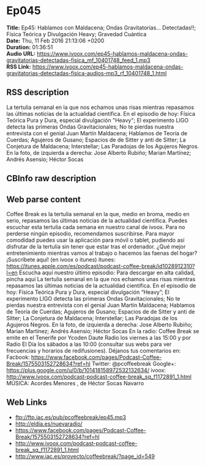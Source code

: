 # Ep045  
**Title:** Ep45: Hablamos con Maldacena; Ondas Gravitatorias... Detectadas!!; Física Teórica y Divulgación Heavy; Gravedad Cuántica  
**Date:** Thu, 11 Feb 2016 21:13:06 +0200  
**Duration:** 01:36:51  
**Audio URL:** https://www.ivoox.com/ep45-hablamos-maldacena-ondas-gravitatorias-detectadas-fisica_mf_10401748_feed_1.mp3  
**RSS Link:** https://www.ivoox.com/ep45-hablamos-maldacena-ondas-gravitatorias-detectadas-fisica-audios-mp3_rf_10401748_1.html  

## RSS description
La tertulia semanal en la que nos echamos unas risas mientras repasamos las últimas noticias de la actualidad científica. En el episodio de hoy: Física Teórica Pura y Dura, especial divulgación "Heavy"; El experimento LIGO detecta las primeras Ondas Gravitacionales; No te pierdas nuestra entrevista con el genial Juan Martín Maldacena; Hablamos de Teoría de Cuerdas; Agujeros de Gusano; Espacios de de Sitter y anti de Sitter; La Conjetura de Maldacena; Interstellar; Las Paradojas de los Agujeros Negros. En la foto, de izquierda a derecha: Jose Alberto Rubiño; Marian Martínez; Andrés Asensio; Héctor Socas

## CBInfo raw description


## Web parse content
Coffee Break es la tertulia semanal en la que, medio en broma, medio en serio, repasamos las últimas noticias de la actualidad científica. Puedes escuchar esta tertulia cada semana en nuestro canal de ivoox. Para no perderse ningún episodio, recomendamos suscribirse. Para mayor comodidad puedes usar la aplicación para móvil o tablet, pudiendo así disfrutar de la tertulia sin tener que estar tras el ordenador. ¿Qué mejor entretenimiento mientras vamos al trabajo o hacemos las faenas del hogar? ¡Suscríbete aquí! (en ivoox o itunes) itunes: https://itunes.apple.com/es/podcast/podcast-coffee-break/id1028912310?l=en Escucha aquí nuestro último episodio: Para descargar en alta calidad, pincha aquí La tertulia semanal en la que nos echamos unas risas mientras repasamos las últimas noticias de la actualidad científica. En el episodio de hoy: Física Teórica Pura y Dura, especial divulgación “Heavy”; El experimento LIGO detecta las primeras Ondas Gravitacionales; No te pierdas nuestra entrevista con el genial Juan Martín Maldacena; Hablamos de Teoría de Cuerdas; Agujeros de Gusano; Espacios de de Sitter y anti de Sitter; La Conjetura de Maldacena; Interstellar; Las Paradojas de los Agujeros Negros. En la foto, de izquierda a derecha: Jose Alberto Rubiño; Marian Martínez; Andrés Asensio; Héctor Socas En la radio: Coffee Break se emite en el Tenerife por Ycoden Daute Radio los viernes a las 15:00 y por Radio El Día los sábados a las 10:00 (consultar sus webs para ver frecuencias y horarios de redifusiones). Déjanos tus comentarios en: Facbook: https://www.facebook.com/pages/Podcast-Coffee-Break/1575503152728634?ref=hl Twitter: @pcoffeebreak Google+: https://plus.google.com/u/0/b/101418158972532132634/ ivoox: http://www.ivoox.com/podcast-podcast-coffee-break_sq_f1172891_1.html MÚSICA: Acordes Menores , de Héctor Socas Navarro

## Web Links
- ftp://ftp.iac.es/pub/pcoffeebreak/ep45.mp3
- http://eldia.es/nuevaradio/
- https://www.facebook.com/pages/Podcast-Coffee-Break/1575503152728634?ref=hl
- http://www.ivoox.com/podcast-podcast-coffee-break_sq_f1172891_1.html
- http://www.iac.es/proyecto/coffeebreak/?page_id=549